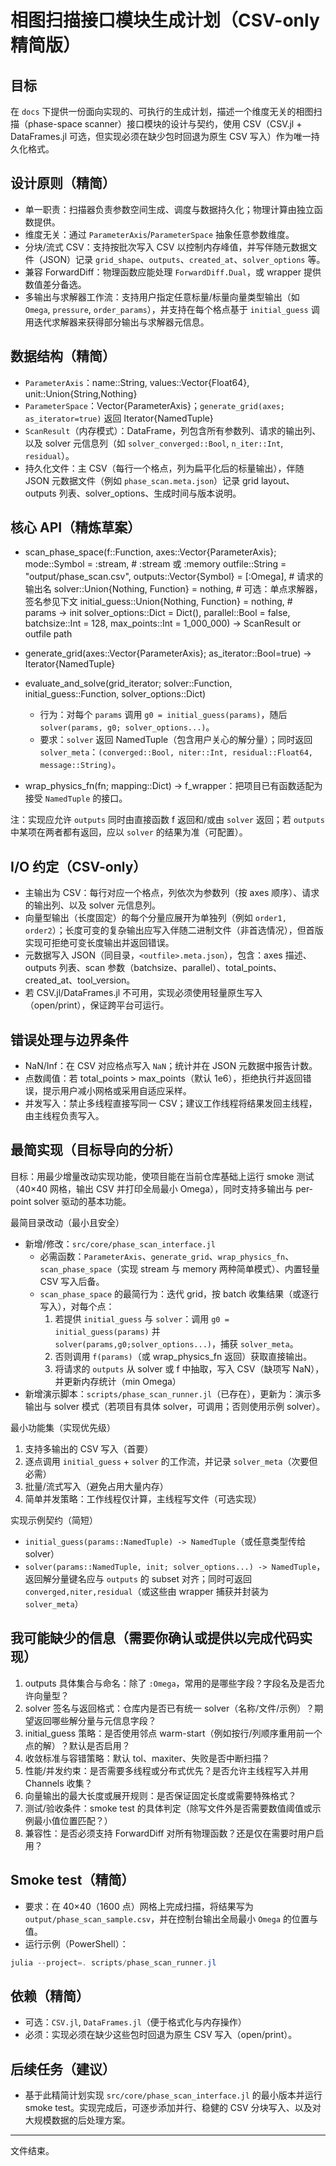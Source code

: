 # 相图扫描接口模块生成计划（CSV-only 精简版）

## 目标
在 `docs` 下提供一份面向实现的、可执行的生成计划，描述一个维度无关的相图扫描（phase-space scanner）接口模块的设计与契约，使用 CSV（CSV.jl + DataFrames.jl 可选，但实现必须在缺少包时回退为原生 CSV 写入）作为唯一持久化格式。

## 设计原则（精简）
- 单一职责：扫描器负责参数空间生成、调度与数据持久化；物理计算由独立函数提供。
- 维度无关：通过 `ParameterAxis`/`ParameterSpace` 抽象任意参数维度。
- 分块/流式 CSV：支持按批次写入 CSV 以控制内存峰值，并写伴随元数据文件（JSON）记录 `grid_shape`、`outputs`、`created_at`、`solver_options` 等。
- 兼容 ForwardDiff：物理函数应能处理 `ForwardDiff.Dual`，或 wrapper 提供数值差分备选。
- 多输出与求解器工作流：支持用户指定任意标量/标量向量类型输出（如 `Omega`, `pressure`, `order_params`），并支持在每个格点基于 `initial_guess` 调用迭代求解器来获得部分输出与求解器元信息。

## 数据结构（精简）
- `ParameterAxis`：name::String, values::Vector{Float64}, unit::Union{String,Nothing}
- `ParameterSpace`：Vector{ParameterAxis}；`generate_grid(axes; as_iterator=true)` 返回 Iterator{NamedTuple}
- `ScanResult`（内存模式）：DataFrame，列包含所有参数列、请求的输出列、以及 solver 元信息列（如 `solver_converged::Bool`, `n_iter::Int`, `residual`）。
- 持久化文件：主 CSV（每行一个格点，列为扁平化后的标量输出），伴随 JSON 元数据文件（例如 `phase_scan.meta.json`）记录 grid layout、outputs 列表、solver_options、生成时间与版本说明。

## 核心 API（精炼草案）
- scan_phase_space(f::Function, axes::Vector{ParameterAxis};
  mode::Symbol = :stream, # :stream 或 :memory
  outfile::String = "output/phase_scan.csv",
  outputs::Vector{Symbol} = [:Omega], # 请求的输出名
  solver::Union{Nothing, Function} = nothing, # 可选：单点求解器，签名参见下文
  initial_guess::Union{Nothing, Function} = nothing, # params -> init
  solver_options::Dict = Dict(),
  parallel::Bool = false,
  batchsize::Int = 128,
  max_points::Int = 1_000_000) -> ScanResult or outfile path

- generate_grid(axes::Vector{ParameterAxis}; as_iterator::Bool=true) -> Iterator{NamedTuple}

- evaluate_and_solve(grid_iterator; solver::Function, initial_guess::Function, solver_options::Dict)
  - 行为：对每个 `params` 调用 `g0 = initial_guess(params)`，随后 `solver(params, g0; solver_options...)`。
  - 要求：`solver` 返回 NamedTuple（包含用户关心的解分量）；同时返回 `solver_meta`：`(converged::Bool, niter::Int, residual::Float64, message::String)`。

- wrap_physics_fn(fn; mapping::Dict) -> f_wrapper：把项目已有函数适配为接受 `NamedTuple` 的接口。

注：实现应允许 `outputs` 同时由直接函数 f 返回和/或由 `solver` 返回；若 `outputs` 中某项在两者都有返回，应以 `solver` 的结果为准（可配置）。

## I/O 约定（CSV-only）
- 主输出为 CSV：每行对应一个格点，列依次为参数列（按 axes 顺序）、请求的输出列、以及 solver 元信息列。
- 向量型输出（长度固定）的每个分量应展开为单独列（例如 `order1, order2`）；长度可变的复杂输出应写入伴随二进制文件（非首选情况），但首版实现可拒绝可变长度输出并返回错误。
- 元数据写入 JSON（同目录，`<outfile>.meta.json`），包含：axes 描述、outputs 列表、scan 参数（batchsize、parallel）、total_points、created_at、tool_version。
- 若 CSV.jl/DataFrames.jl 不可用，实现必须使用轻量原生写入（open/print），保证跨平台可运行。

## 错误处理与边界条件
- NaN/Inf：在 CSV 对应格点写入 `NaN`；统计并在 JSON 元数据中报告计数。
- 点数阈值：若 total_points > max_points（默认 1e6），拒绝执行并返回错误，提示用户减小网格或采用自适应采样。
- 并发写入：禁止多线程直接写同一 CSV；建议工作线程将结果发回主线程，由主线程负责写入。

## 最简实现（目标导向的分析）
目标：用最少增量改动实现功能，使项目能在当前仓库基础上运行 smoke 测试（40×40 网格，输出 CSV 并打印全局最小 Omega），同时支持多输出与 per-point solver 驱动的基本功能。

最简目录改动（最小且安全）
- 新增/修改：`src/core/phase_scan_interface.jl`
  - 必需函数：`ParameterAxis`、`generate_grid`、`wrap_physics_fn`、`scan_phase_space`（实现 stream 与 memory 两种简单模式）、内置轻量 CSV 写入后备。
  - `scan_phase_space` 的最简行为：迭代 grid，按 batch 收集结果（或逐行写入），对每个点：
    1. 若提供 `initial_guess` 与 `solver`：调用 `g0 = initial_guess(params)` 并 `solver(params,g0;solver_options...)`，捕获 `solver_meta`。
    2. 否则调用 `f(params)`（或 wrap_physics_fn 返回）获取直接输出。
    3. 将请求的 `outputs` 从 solver 或 f 中抽取，写入 CSV（缺项写 NaN），并更新内存统计（min Omega）
- 新增演示脚本：`scripts/phase_scan_runner.jl`（已存在），更新为：演示多输出与 solver 模式（若项目有具体 solver，可调用；否则使用示例 solver）。

最小功能集（实现优先级）
1. 支持多输出的 CSV 写入（首要）
2. 逐点调用 `initial_guess` + `solver` 的工作流，并记录 `solver_meta`（次要但必需）
3. 批量/流式写入（避免占用大量内存）
4. 简单并发策略：工作线程仅计算，主线程写文件（可选实现）

实现示例契约（简短）
- `initial_guess(params::NamedTuple) -> NamedTuple`（或任意类型传给 solver）
- `solver(params::NamedTuple, init; solver_options...) -> NamedTuple`，返回解分量键名应与 `outputs` 的 subset 对齐；同时可返回 `converged,niter,residual`（或这些由 wrapper 捕获并封装为 `solver_meta`）

## 我可能缺少的信息（需要你确认或提供以完成代码实现）
1. outputs 具体集合与命名：除了 `:Omega`，常用的是哪些字段？字段名及是否允许向量型？
2. solver 签名与返回格式：仓库内是否已有统一 solver（名称/文件/示例）？期望返回哪些解分量与元信息字段？
3. initial_guess 策略：是否使用邻点 warm-start（例如按行/列顺序重用前一个点的解）？默认是否启用？
4. 收敛标准与容错策略：默认 tol、maxiter、失败是否中断扫描？
5. 性能/并发约束：是否需要多线程或分布式优先？是否允许主线程写入并用 Channels 收集？
6. 向量输出的最大长度或展开规则：是否保证固定长度或需要特殊格式？
7. 测试/验收条件：smoke test 的具体判定（除写文件外是否需要数值阈值或示例最小值位置匹配？）
8. 兼容性：是否必须支持 ForwardDiff 对所有物理函数？还是仅在需要时用户启用？

## Smoke test（精简）
- 要求：在 40×40（1600 点）网格上完成扫描，将结果写为 `output/phase_scan_sample.csv`，并在控制台输出全局最小 `Omega` 的位置与值。
- 运行示例（PowerShell）：

```powershell
julia --project=. scripts/phase_scan_runner.jl
```

## 依赖（精简）
- 可选：`CSV.jl`, `DataFrames.jl`（便于格式化与内存操作）
- 必须：实现必须在缺少这些包时回退为原生 CSV 写入（open/print）。

## 后续任务（建议）
- 基于此精简计划实现 `src/core/phase_scan_interface.jl` 的最小版本并运行 smoke test。实现完成后，可逐步添加并行、稳健的 CSV 分块写入、以及对大规模数据的后处理方案。

---

文件结束。
